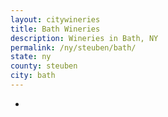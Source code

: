 ```yaml
---
layout: citywineries
title: Bath Wineries
description: Wineries in Bath, NY
permalink: /ny/steuben/bath/
state: ny
county: steuben
city: bath
---
```

-
